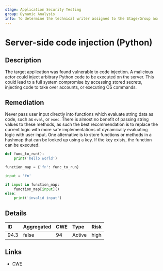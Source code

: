 ```yaml
---
stage: Application Security Testing
group: Dynamic Analysis
info: To determine the technical writer assigned to the Stage/Group associated with this page, see https://handbook.gitlab.com/handbook/product/ux/technical-writing/#assignments
---
```


# Server-side code injection (Python)

## Description

The target application was found vulnerable to code injection. A malicious actor could inject arbitrary
Python code to be executed on the server. This could lead to a full system compromise by accessing
stored secrets, injecting code to take over accounts, or executing OS commands.

## Remediation

Never pass user input directly into functions which evaluate string data as code, such as `eval`,
or `exec`. There is almost no benefit of passing string values to these methods, as such the best
recommendation is to replace the current logic with more safe implementations of dynamically evaluating
logic with user input. One alternative is to store functions or methods in a hashmap that can be looked
up using a key. If the key exists, the function can be executed.

```python
def func_to_run():
    print('hello world')

function_map = {'fn': func_to_run}

input = 'fn'

if input in function_map:
    function_map[input]()
else:
    print('invalid input')
```

## Details

| ID | Aggregated | CWE | Type | Risk |
|:---|:--------|:--------|:--------|:--------|
| 94.3 | false | 94 | Active | high |

## Links

- [CWE](https://cwe.mitre.org/data/definitions/94.html)
